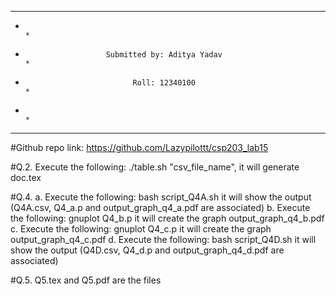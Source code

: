 ****************************************************************************
*                                                                          *
*                       Submitted by: Aditya Yadav                         *
*                             Roll: 12340100                               *
*                                                                          *
****************************************************************************
#Github repo link: https://github.com/Lazypilottt/csp203_lab15

#Q.2. Execute the following: ./table.sh "csv_file_name", it will generate doc.tex

#Q.4. 
    a. Execute the following: bash script_Q4A.sh it will show the output (Q4A.csv, Q4_a.p and output_graph_q4_a.pdf are associated) 
    b. Execute the following: gnuplot Q4_b.p it will create the graph output_graph_q4_b.pdf 
    c. Execute the following: gnuplot Q4_c.p it will create the graph output_graph_q4_c.pdf
    d. Execute the following: bash script_Q4D.sh it will show the output (Q4D.csv, Q4_d.p and output_graph_q4_d.pdf are associated)


#Q.5. Q5.tex and Q5.pdf are the files

